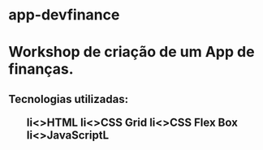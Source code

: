 # app-devfinance
<h1>Workshop de criação de um App de finanças.</h1>
<h2>Tecnologias utilizadas:</>
<ul>
  li<>HTML</li>
  li<>CSS Grid</li>
  li<>CSS Flex Box</li>
  li<>JavaScriptL</li>
</ul>
